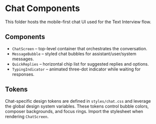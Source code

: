 # Chat Components

This folder hosts the mobile-first chat UI used for the Text Interview flow.

## Components

- `ChatScreen` – top-level container that orchestrates the conversation.
- `MessageBubble` – styled chat bubbles for assistant/user/system messages.
- `QuickReplies` – horizontal chip list for suggested replies and options.
- `TypingIndicator` – animated three-dot indicator while waiting for responses.

## Tokens

Chat-specific design tokens are defined in `styles/chat.css` and leverage the
global design system variables. These tokens control bubble colors, composer
backgrounds, and focus rings. Import the stylesheet when rendering `ChatScreen`.

